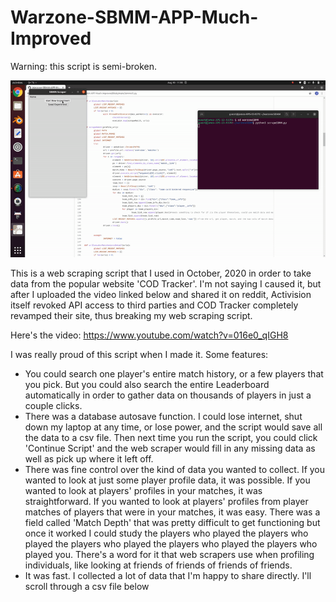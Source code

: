 # Warzone-SBMM-APP-Much-Improved
Warning: this script is semi-broken. 

![alt-text](https://github.com/kelmensonj/Warzone-SBMM-APP-Much-Improved/blob/main/sbmm.gif)

This is a web scraping script that I used in October, 2020 in order to take data from the popular website 'COD Tracker'. I'm not saying I caused it, but after I uploaded the video linked below and shared it on reddit, Activision itself revoked API access to third parties and COD Tracker completely revamped their site, thus breaking my web scraping script. 

Here's the video:
https://www.youtube.com/watch?v=016e0_qIGH8

I was really proud of this script when I made it. Some features:
* You could search one player's entire match history, or a few players that you pick. But you could also search the entire Leaderboard automatically in order to gather data on thousands of players in just a couple clicks.
* There was a database autosave function. I could lose internet, shut down my laptop at any time, or lose power, and the script would save all the data to a csv file. Then next time you run the script, you could click 'Continue Script' and the web scraper would fill in any missing data as well as pick up where it left off. 
* There was fine control over the kind of data you wanted to collect. If you wanted to look at just some player profile data, it was possible. If you wanted to look at players' profiles in your matches, it was straightforward. If you wanted to look at players' profiles from player matches of players that were in your matches, it was easy. There was a field called 'Match Depth' that was pretty difficult to get functioning but once it worked I could study the players who played the players who played the players who played the players who played the players who played you. There's a word for it that web scrapers use when profiling individuals, like looking at friends of friends of friends of friends. 
* It was fast. I collected a lot of data that I'm happy to share directly. I'll scroll through a csv file below
